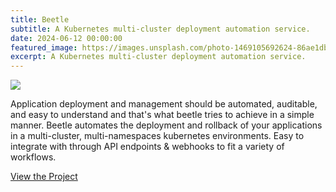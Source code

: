 ```yaml
---
title: Beetle
subtitle: A Kubernetes multi-cluster deployment automation service.
date: 2024-06-12 00:00:00
featured_image: https://images.unsplash.com/photo-1469105692624-86ae1dbf4c23
excerpt: A Kubernetes multi-cluster deployment automation service.
---
```


![](https://images.unsplash.com/photo-1469105692624-86ae1dbf4c23)

Application deployment and management should be automated, auditable, and easy to understand and that's what beetle tries to achieve in a simple manner. Beetle automates the deployment and rollback of your applications in a multi-cluster, multi-namespaces kubernetes environments. Easy to integrate with through API endpoints & webhooks to fit a variety of workflows.

<a href="https://github.com/Clivern/Beetle" class="button button--large">View the Project</a>

